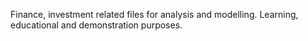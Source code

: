 Finance, investment related files for analysis and modelling. Learning, educational and demonstration purposes. 
